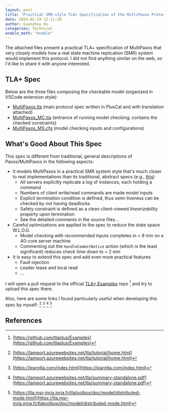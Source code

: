 ```yaml
---
layout: post
title: "Practical SMR-style TLA+ Specification of the MultiPaxos Protocol"
date: 2024-02-19 12:11:20
author: Guanzhou Hu
categories: Technical
enable_math: "enable"
---
```


The attached files present a practical TLA+ specification of MultiPaxos that very closely models how a real state machine replication (SMR) system would implement this protocol. I did not find anything similar on the web, so I'd like to share it with anyone interested.

## TLA+ Spec

Below are the three files composing the checkable model (organized in VSCode extension style):

- [MultiPaxos.tla](/assets/file/tla-specs/MultiPaxos.tla) (main protocol spec written in PlusCal and with translation attached)
- [MultiPaxos_MC.tla](/assets/file/tla-specs/MultiPaxos_MC.tla) (entrance of running model checking; contains the checked constraints)
- [MultiPaxos_MS.cfg](/assets/file/tla-specs/MultiPaxos_MC.cfg) (model checking inputs and configurations)

## What's Good About This Spec

This spec is different from traditional, general descriptions of Paxos/MultiPaxos in the following aspects:

- It models MultiPaxos in a practical SMR system style that's much closer to real implementations than its traditional, abstract specs (e.g., [this](https://github.com/tlaplus/Examples/tree/master/specifications/Paxos))
  - All servers explicitly replicate a log of instances, each holding a command
  - Numbers of client write/read commands are made model inputs
  - Explicit *termination* condition is defined, thus semi-liveness can be checked by not having deadlocks
  - Safety constraint is defined as a clean client-viewed *linearizability* property upon termination
  - See the detailed comments in the source files...
- Careful optimizations are applied to the spec to reduce the state space W.L.O.G.
  - Model checking with recommended inputs completes in < 8 min on a 40-core server machine
  - Commenting out the `HandleCommitNotice` action (which is the least significant) reduces check time down to < 2 min
- It is easy to extend this spec and add even more practical features
  - Fault injection
  - Leader lease and local read
  - ...

I will open a pull request to the official [TLA+ Examples](https://github.com/tlaplus/Examples) repo [^1] and try to upload this spec there.

Also, here are some links I found particularly useful when developing this spec by myself: [^2] [^3] [^4] [^5]

## References

[^1]: [https://github.com/tlaplus/Examples](https://github.com/tlaplus/Examples)
[^2]: [https://lamport.azurewebsites.net/tla/tutorial/home.html](https://lamport.azurewebsites.net/tla/tutorial/home.html)
[^3]: [https://learntla.com/index.html](https://learntla.com/index.html)
[^4]: [https://lamport.azurewebsites.net/tla/summary-standalone.pdf](https://lamport.azurewebsites.net/tla/summary-standalone.pdf)
[^5]: [https://tla.msr-inria.inria.fr/tlatoolbox/doc/model/distributed-mode.html](https://tla.msr-inria.inria.fr/tlatoolbox/doc/model/distributed-mode.html)
